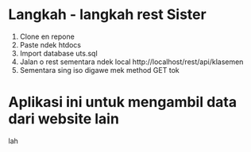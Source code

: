 # Langkah - langkah rest Sister
1. Clone en repone
2. Paste ndek htdocs
3. Import database uts.sql
4. Jalan o rest sementara ndek local http://localhost/rest/api/klasemen
5. Sementara sing iso digawe mek method GET tok

# Aplikasi ini untuk mengambil data dari website lain
lah
